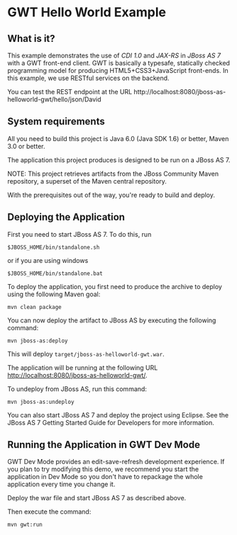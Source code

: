 GWT Hello World Example
=======================

What is it?
-----------

This example demonstrates the use of *CDI 1.0* and *JAX-RS* in *JBoss AS 7* with a GWT front-end client.
GWT is basically a typesafe, statically checked programming model for producing HTML5+CSS3+JavaScript
front-ends. In this example, we use RESTful services on the backend.

You can test the REST endpoint at the URL http://localhost:8080/jboss-as-helloworld-gwt/hello/json/David


System requirements
-------------------

All you need to build this project is Java 6.0 (Java SDK 1.6) or better, Maven
3.0 or better.

The application this project produces is designed to be run on a JBoss AS 7. 
 
NOTE:
This project retrieves artifacts from the JBoss Community Maven repository, a
superset of the Maven central repository.

With the prerequisites out of the way, you're ready to build and deploy.


Deploying the Application
-------------------------
 
First you need to start JBoss AS 7. To do this, run
  
    $JBOSS_HOME/bin/standalone.sh
  
or if you are using windows
 
    $JBOSS_HOME/bin/standalone.bat

To deploy the application, you first need to produce the archive to deploy using
the following Maven goal:

    mvn clean package

You can now deploy the artifact to JBoss AS by executing the following command:

    mvn jboss-as:deploy

This will deploy `target/jboss-as-helloworld-gwt.war`.
 
The application will be running at the following URL <http://localhost:8080/jboss-as-helloworld-gwt/>.

To undeploy from JBoss AS, run this command:

    mvn jboss-as:undeploy

You can also start JBoss AS 7 and deploy the project using Eclipse. See the JBoss AS 7
Getting Started Guide for Developers for more information.


Running the Application in GWT Dev Mode
---------------------------------------

GWT Dev Mode provides an edit-save-refresh development experience. If you plan to try 
modifying this demo, we recommend you start the application in Dev Mode so you don't 
have to repackage the whole application every time you change it.

Deploy the war file and start JBoss AS 7 as described above.

Then execute the command:

    mvn gwt:run
